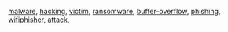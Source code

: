 [malware](https://github.com/topics/malware),
[hacking](https://github.com/topics/hacking),
[victim](https://github.com/topics/victim),
[ransomware](https://github.com/topics/ransomware),
[buffer-overflow](https://github.com/topics/buffer-overflow),
[phishing](https://github.com/topics/phishing),
[wifiphisher](https://github.com/topics/wifiphisher),
[attack](https://github.com/topics/attack),
